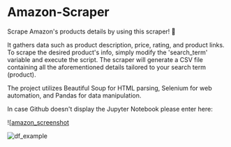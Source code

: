 # Amazon-Scraper
Scrape Amazon's products details by using this scraper! :muscle:

It gathers data such as product description, price, rating, and product links. To scrape the desired product's info, simply modify the 'search_term' variable and execute the script. The scraper will generate a CSV file containing all the aforementioned details tailored to your search term (product).

The project utilizes Beautiful Soup for HTML parsing, Selenium for web automation, and Pandas for data manipulation.

In case Github doesn't display the Jupyter Notebook please enter here: 

![[amazon_screenshot](https://github.com/acbouzas/Amazon-Scraper/blob/main/images/AmazonScreenshot.png)

![df_example](https://github.com/acbouzas/Amazon-Scraper/blob/main/images/screenshots)
